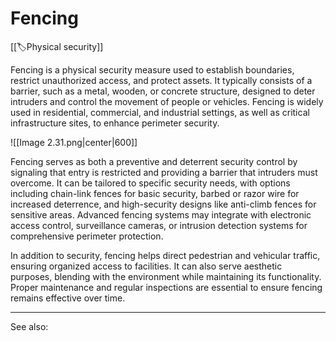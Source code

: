 
# Fencing

[[🏷️Physical security]]

Fencing is a physical security measure used to establish boundaries, restrict unauthorized access, and protect assets. It typically consists of a barrier, such as a metal, wooden, or concrete structure, designed to deter intruders and control the movement of people or vehicles. Fencing is widely used in residential, commercial, and industrial settings, as well as critical infrastructure sites, to enhance perimeter security.

![[Image 2.31.png|center|600]]

Fencing serves as both a preventive and deterrent security control by signaling that entry is restricted and providing a barrier that intruders must overcome. It can be tailored to specific security needs, with options including chain-link fences for basic security, barbed or razor wire for increased deterrence, and high-security designs like anti-climb fences for sensitive areas. Advanced fencing systems may integrate with electronic access control, surveillance cameras, or intrusion detection systems for comprehensive perimeter protection.

In addition to security, fencing helps direct pedestrian and vehicular traffic, ensuring organized access to facilities. It can also serve aesthetic purposes, blending with the environment while maintaining its functionality. Proper maintenance and regular inspections are essential to ensure fencing remains effective over time.

---

See also:

